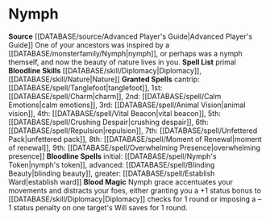 ﻿---
bloodline: Nymph
id: '12'
name: Nymph
rarity: Common
source: '[[DATABASE/source/Advanced Player''s Guide|Advanced Player''s Guide]]'
spell:
- '[[DATABASE/spell/Animal Vision|Animal Vision]]'
- '[[DATABASE/spell/Blinding Beauty|Blinding Beauty]]'
- '[[DATABASE/spell/Calm Emotions|Calm Emotions]]'
- '[[DATABASE/spell/Charm|Charm]]'
- '[[DATABASE/spell/Crushing Despair|CrushingDespair]]'
- '[[DATABASE/spell/Establish Ward|Establish Ward]]'
- '[[DATABASE/spell/Moment of Renewal|Moment of Renewal]]'
- '[[DATABASE/spell/Nymph''s Token|Nymph''s Token]]'
- '[[DATABASE/spell/Overwhelming Presence|Overwhelming Presence]]'
- '[[DATABASE/spell/Repulsion|Repulsion]]'
- '[[DATABASE/spell/Tanglefoot|Tanglefoot]]'
- '[[DATABASE/spell/Unfettered Pack|Unfettered Pack]]'
- '[[DATABASE/spell/Vital Beacon|Vital Beacon]]'
type: Sorcerer Bloodline

---
# Nymph

**Source** [[DATABASE/source/Advanced Player's Guide|Advanced Player's Guide]] 
One of your ancestors was inspired by a [[DATABASE/monsterfamily/Nymph|nymph]], or perhaps was a nymph themself, and now the beauty of nature lives in you.
**Spell List** primal
**Bloodline Skills** [[DATABASE/skill/Diplomacy|Diplomacy]], [[DATABASE/skill/Nature|Nature]]
**Granted Spells** cantrip: [[DATABASE/spell/Tanglefoot|tanglefoot]], 1st: [[DATABASE/spell/Charm|charm]], 2nd: [[DATABASE/spell/Calm Emotions|calm emotions]], 3rd: [[DATABASE/spell/Animal Vision|animal vision]], 4th: [[DATABASE/spell/Vital Beacon|vital beacon]], 5th: [[DATABASE/spell/Crushing Despair|crushing despair]], 6th: [[DATABASE/spell/Repulsion|repulsion]], 7th: [[DATABASE/spell/Unfettered Pack|unfettered pack]], 8th: [[DATABASE/spell/Moment of Renewal|moment of renewal]], 9th: [[DATABASE/spell/Overwhelming Presence|overwhelming presence]]
**Bloodline Spells** initial: [[DATABASE/spell/Nymph's Token|nymph's token]], advanced: [[DATABASE/spell/Blinding Beauty|blinding beauty]], greater: [[DATABASE/spell/Establish Ward|establish ward]]
**Blood Magic** Nymph grace accentuates your movements and distracts your foes, either granting you a +1 status bonus to [[DATABASE/skill/Diplomacy|Diplomacy]] checks for 1 round or imposing a –1 status penalty on one target's Will saves for 1 round.